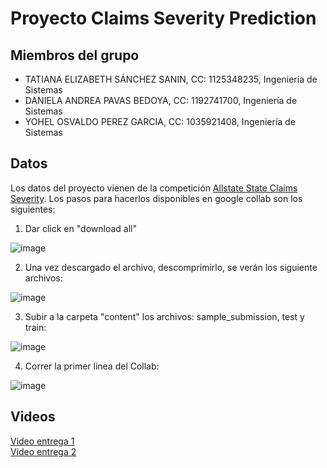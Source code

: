 # Proyecto Claims Severity Prediction

## Miembros del grupo
* TATIANA ELIZABETH SÁNCHEZ SANIN, CC: 1125348235, Ingeniería de Sistemas
* DANIELA ANDREA PAVAS BEDOYA, CC: 1192741700, Ingeniería de Sistemas
* YOHEL OSVALDO PEREZ GARCIA, CC: 1035921408, Ingeniería de Sistemas

## Datos
Los datos del proyecto vienen de la competición [Allstate State Claims Severity](https://www.kaggle.com/competitions/allstate-claims-severity/data). Los pasos para hacerlos disponibles en google collab son los siguientes:  

1. Dar click en "download all"  

![image](https://user-images.githubusercontent.com/55060788/224440274-59b87c57-1e3a-4a75-bd6a-6b720dace733.png)  

2. Una vez descargado el archivo, descomprimirlo, se verán los siguiente archivos:  

![image](https://user-images.githubusercontent.com/55060788/224440863-05ef3a77-8928-4c64-ab68-a122d808826c.png)  

3. Subir a la carpeta "content" los archivos: sample_submission, test y train:  

![image](https://user-images.githubusercontent.com/55060788/224441011-352480e1-ede3-4dd5-96d8-b45dba523aff.png)  

4. Correr la primer linea del Collab:  

![image](https://user-images.githubusercontent.com/55060788/224441239-d8942aff-42d2-49aa-8add-79efcedb486e.png)  



## Videos

[Video entrega 1]()  
[Video entrega 2]()
